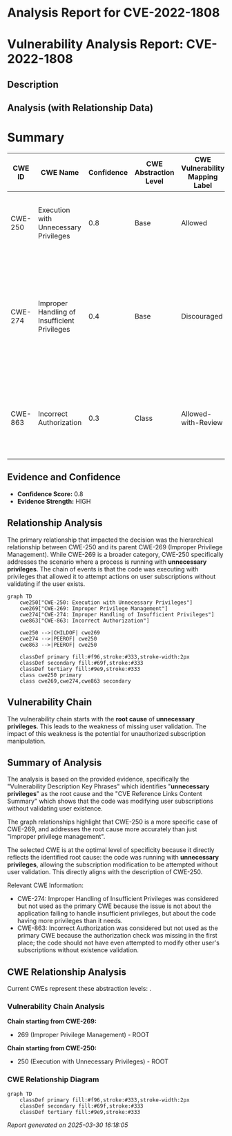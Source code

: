# Analysis Report for CVE-2022-1808

# Vulnerability Analysis Report: CVE-2022-1808

## Description



## Analysis (with Relationship Data)

# Summary
| CWE ID | CWE Name | Confidence | CWE Abstraction Level | CWE Vulnerability Mapping Label | CWE-Vulnerability Mapping Notes |
|---|---|---|---|---|---|
| CWE-250 | Execution with Unnecessary Privileges | 0.8 | Base | Allowed | Primary CWE. The code was running with higher privileges than necessary, which allowed the subscription/unsubscription of users to tickets without proper validation. |
| CWE-274 | Improper Handling of Insufficient Privileges | 0.4 | Base | Discouraged | Secondary candidate.  The vulnerability could be seen as the application not properly handling the case where the user did not have sufficient privileges to subscribe or unsubscribe other users, however, the primary issue is the **unnecessary privileges** the code was running under, allowing this action to be attempted in the first place. |
| CWE-863 | Incorrect Authorization | 0.3 | Class | Allowed-with-Review | Secondary candidate. While the code performs a check (after the fix), the underlying issue is the **unnecessary privilege** that allows the code to attempt modifying subscriptions for other users without prior validation of user existence. |

## Evidence and Confidence

*   **Confidence Score:** 0.8
*   **Evidence Strength:** HIGH

## Relationship Analysis
The primary relationship that impacted the decision was the hierarchical relationship between CWE-250 and its parent CWE-269 (Improper Privilege Management). While CWE-269 is a broader category, CWE-250 specifically addresses the scenario where a process is running with **unnecessary privileges**. The chain of events is that the code was executing with privileges that allowed it to attempt actions on user subscriptions without validating if the user exists.

```mermaid
graph TD
    cwe250["CWE-250: Execution with Unnecessary Privileges"]
    cwe269["CWE-269: Improper Privilege Management"]
    cwe274["CWE-274: Improper Handling of Insufficient Privileges"]
    cwe863["CWE-863: Incorrect Authorization"]

    cwe250 -->|CHILDOF| cwe269
    cwe274 -->|PEEROF| cwe250
    cwe863 -->|PEEROF| cwe250

    classDef primary fill:#f96,stroke:#333,stroke-width:2px
    classDef secondary fill:#69f,stroke:#333
    classDef tertiary fill:#9e9,stroke:#333
    class cwe250 primary
    class cwe269,cwe274,cwe863 secondary
```

## Vulnerability Chain
The vulnerability chain starts with the **root cause** of **unnecessary privileges**. This leads to the weakness of missing user validation. The impact of this weakness is the potential for unauthorized subscription manipulation.

## Summary of Analysis
The analysis is based on the provided evidence, specifically the "Vulnerability Description Key Phrases" which identifies "**unnecessary privileges**" as the root cause and the "CVE Reference Links Content Summary" which shows that the code was modifying user subscriptions without validating user existence.

The graph relationships highlight that CWE-250 is a more specific case of CWE-269, and addresses the root cause more accurately than just "improper privilege management".

The selected CWE is at the optimal level of specificity because it directly reflects the identified root cause: the code was running with **unnecessary privileges**, allowing the subscription modification to be attempted without user validation. This directly aligns with the description of CWE-250.

Relevant CWE Information:

*   CWE-274: Improper Handling of Insufficient Privileges was considered but not used as the primary CWE because the issue is not about the application failing to handle insufficient privileges, but about the code having more privileges than it needs.
*   CWE-863: Incorrect Authorization was considered but not used as the primary CWE because the authorization check was missing in the first place; the code should not have even attempted to modify other user's subscriptions without existence validation.


## CWE Relationship Analysis

Current CWEs represent these abstraction levels: .


### Vulnerability Chain Analysis

**Chain starting from CWE-269:**
- 269 (Improper Privilege Management) - ROOT


**Chain starting from CWE-250:**
- 250 (Execution with Unnecessary Privileges) - ROOT



### CWE Relationship Diagram

```mermaid
graph TD
    classDef primary fill:#f96,stroke:#333,stroke-width:2px
    classDef secondary fill:#69f,stroke:#333
    classDef tertiary fill:#9e9,stroke:#333
```



*Report generated on 2025-03-30 16:18:05*
